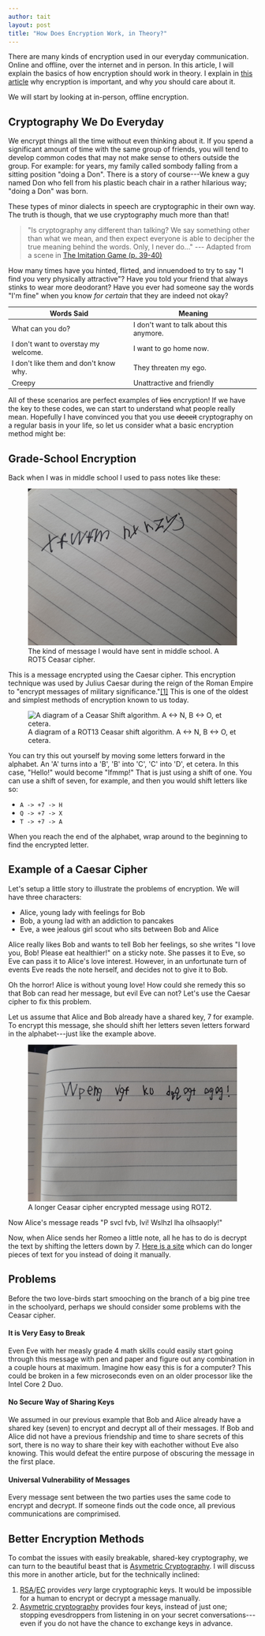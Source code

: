 ```yaml
---
author: tait
layout: post
title: "How Does Encryption Work, in Theory?"
---
```



There are many kinds of encryption used in our everyday communication. Online and offline, over the internet and in person. In this article, I will explain the basics of how encryption should work in theory. I explain in [this article](/2020/01/26/rsa1.html) why encryption is important, and why *you* should care about it.

We will start by looking at in-person, offline encryption.

## Cryptography We Do Everyday
We encrypt things all the time without even thinking about it. 
If you spend a significant amount of time with the same group of friends, you will tend to develop common codes that may not make sense to others outside the group.
For example: for years, my family called sombody falling from a sitting position "doing a Don". There is a story of course---We knew a guy named Don who fell from his plastic beach chair in a rather hilarious way; "doing a Don" was born.

These types of minor dialects in speech are cryptographic in their own way. The truth is though, that we use cryptography much more than that!

> "Is cryptography any different than talking?
> We say something other than what we mean, and then expect everyone is able to decipher the true meaning behind the words.
> Only, I never do..." --- Adapted from a scene in [The Imitation Game (p. 39-40)](https://www.benedictcumberbatch.co.uk/wordpress/wp-content/uploads/ScreenplayTIG.pdf)

How many times have you hinted, flirted, and innuendoed to try to say "I find you very physically attractive"?
Have you told your friend that always stinks to wear more deodorant?
Have you ever had someone say the words "I'm fine" when you know *for certain* that they are indeed not okay?

Words Said | Meaning
--- | ---
What can you do? | I don't want to talk about this anymore.
I don't want to overstay my welcome. | I want to go home now.
I don't like them and don't know why. | They threaten my ego.
Creepy | Unattractive and friendly

All of these scenarios are perfect examples of ~~lies~~ encryption! If we have the key to these codes, we can start to understand what people really mean.
Hopefully I have convinced you that you use ~~deceit~~ cryptography on a regular basis in your life, so let us consider what a basic encryption method might be:

## Grade-School Encryption
Back when I was in middle school I used to pass notes like these:

<figure>
  <img alt="A message I would have sent in middle school. ROT5: Xfwfm hx hzy" src="/assets/img/ceasar1.jpg">
  <figcaption>
    The kind of message I would have sent in middle school. A ROT5 Ceasar cipher.
  </figcaption>
</figure>
This is a message encrypted using the Caesar cipher. This encryption technique was used by Julius Caesar during the reign of the Roman Empire to "encrypt messages of military significance."<a class="citation-link" href="https://en.wikipedia.org/wiki/Caesar_chipher/">[1]</a>
This is one of the oldest and simplest methods of encryption known to us today.

<figure>
  <img alt="A diagram of a Ceasar Shift algorithm. A <-> N, B <-> O, et cetera." src="/assets/img/ceasar13.png">
  <figcaption>
    A diagram of a ROT13 Ceasar shift algorithm. A <-> N, B <-> O, et cetera.
  </figcaption>
</figure>

You can try this out yourself by moving some letters forward in the alphabet.
An 'A' turns into a 'B', 'B' into 'C', 'C' into 'D', et cetera.
In this case, "Hello!" would become "Ifmmp!"
That is just using a shift of one. You can use a shift of seven, for example, and then you would shift letters like so:

- `A -> +7 -> H`
- `Q -> +7 -> X`
- `T -> +7 -> A`

When you reach the end of the alphabet, wrap around to the beginning to find the encrypted letter.

## Example of a Caesar Cipher
Let's setup a little story to illustrate the problems of encryption. We will have three characters:

* Alice, young lady with feelings for Bob
* Bob, a young lad with an addiction to pancakes
* Eve, a wee jealous girl scout who sits between Bob and Alice

Alice really likes Bob and wants to tell Bob her feelings, so she writes "I love you, Bob! Please eat healthier!" on a sticky note.
She passes it to Eve, so Eve can pass it to Alice's love interest.
However, in an unfortunate turn of events Eve reads the note herself, and decides not to give it to Bob.

Oh the horror! Alice is without young love! How could she remedy this so that Bob can read her message, but evil Eve can not?
Let's use the Caesar cipher to fix this problem.

Let us assume that Alice and Bob already have a shared key, 7 for example. To encrypt this message, she should shift her letters seven letters forward in the alphabet---just like the example above.

<figure>
<img alt="A longer Ceasar cipher encrypted message: ROT2: Wpeng Vgf ku dqqogt ogog]" src="/assets/img/ceasar2.jpg">
  <figcaption>
    A longer Ceasar cipher encrypted message using ROT2.
  </figcaption>
</figure>

Now Alice's message reads "P svcl fvb, Ivi! Wslhzl lha olhsaoply!"

Now, when Alice sends her Romeo a little note, all he has to do is decrypt the text by shifting the letters down by 7.
[Here is a site](https://www.xarg.org/tools/caesar-cipher/) which can do longer pieces of text for you instead of doing it manually.

## Problems

Before the two love-birds start smooching on the branch of a big pine tree in the schoolyard, perhaps we should consider some problems with the Ceasar cipher.

#### It is Very Easy to Break

Even Eve with her measly grade 4 math skills could easily start going through this message with pen and paper and figure out any combination in a couple hours at maximum.
Imagine how easy this is for a computer?
This could be broken in a few microseconds even on an older processor like the Intel Core 2 Duo.

#### No Secure Way of Sharing Keys

We assumed in our previous example that Bob and Alice already have a shared key (seven) to encrypt and decrypt all of their messages.
If Bob and Alice did not have a previous friendship and time to share secrets of this sort, there is no way to share their key with eachother without Eve also knowing.
This would defeat the entire purpose of obscuring the message in the first place.

#### Universal Vulnerability of Messages

Every message sent between the two parties uses the same code to encrypt and decrypt. If someone finds out the code once, all previous communications are comprimised.

## Better Encryption Methods

To combat the issues with easily breakable, shared-key cryptography, we can turn to the beautiful beast that is [Asymetric Cryptography](https://en.wikipedia.org/wiki/Public-key_cryptography).
I will discuss this more in another article, but for the technically inclined:

1. [RSA](https://en.wikipedia.org/wiki/RSA_(cryptosystem))/[EC](https://en.wikipedia.org/wiki/Elliptic-curve_cryptography) provides *very* large cryptographic keys. It would be impossible for a human to encrypt or decrypt a message manually.
2. [Asymetric cryptography](https://www.youtube.com/watch?v=GSIDS_lvRv4) provides four keys, instead of just one; stopping evesdroppers from listening in on your secret conversations---even if you do not have the chance to exchange keys in advance.

